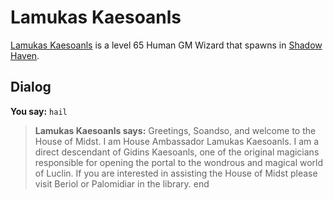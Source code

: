 # Lamukas Kaesoanls



[Lamukas Kaesoanls](/npc/150082) is a level 65 Human GM Wizard that spawns in [Shadow Haven](/zone/150).



## Dialog

**You say:** `hail`



>**Lamukas Kaesoanls says:** Greetings, Soandso, and welcome to the House of Midst. I am House Ambassador Lamukas Kaesoanls. I am a direct descendant of Gidins Kaesoanls, one of the original magicians responsible for opening the portal to the wondrous and magical world of Luclin. If you are interested in assisting the House of Midst please visit Beriol or Palomidiar in the library.
end
